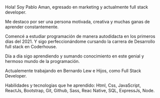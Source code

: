 Hola! Soy Pablo Aman, egresado en marketing y actualmente full stack developer.

Me destaco por ser una persona motivada, creativa y muchas ganas de aprender constantemente.

Comencé a estudiar programación de manera autodidacta en los primeros días del 2021. Y  sigo perfeccionándome cursando la carrera de Desarrollo full stack en Coderhouse.

Día a día sigo aprendiendo y sumando conocimiento en este genial y hermoso mundo de la programación.

Actualemente trabajando en Bernardo Lew e Hijos, como Full Stack Developer.

Habilidades y tecnologias que he aprendido: Html, Css, JavaScript, ReactJs, Bootstrap, Git, Github, Sass, Reac Native, SQL, ExpressJs, Node.
